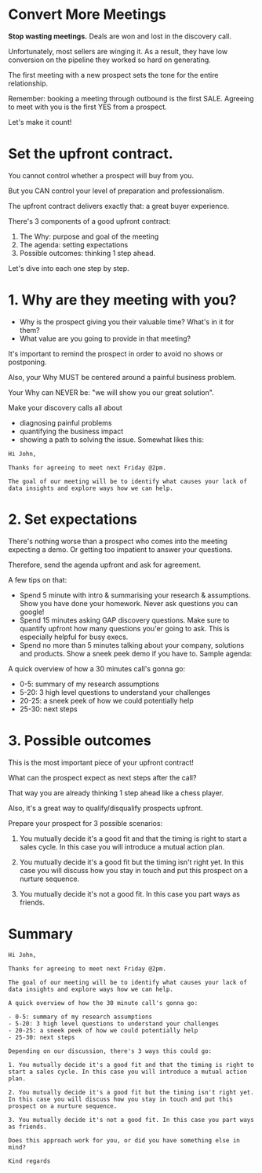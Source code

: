 # Convert More Meetings

**Stop wasting meetings.**
Deals are won and lost in the discovery call.

Unfortunately, most sellers are winging it. As a result, they have low conversion on the pipeline they worked so hard on generating.

The first meeting with a new prospect sets the tone for the entire relationship.

Remember: booking a meeting through outbound is the first SALE. Agreeing to meet with you is the first YES from a prospect.

Let's make it count!

# Set the upfront contract.

You cannot control whether a prospect will buy from you.

But you CAN control your level of preparation and professionalism.

The upfront contract delivers exactly that: a great buyer experience.

There's 3 components of a good upfront contract:

1. The Why: purpose and goal of the meeting
2. The agenda: setting expectations
3. Possible outcomes: thinking 1 step ahead.

Let's dive into each one step by step.

# 1. Why are they meeting with you?

-   Why is the prospect giving you their valuable time? What's in it for them?
-   What value are you going to provide in that meeting?

It's important to remind the prospect in order to avoid no shows or postponing.

Also, your Why MUST be centered around a painful business problem.

Your Why can NEVER be: "we will show you our great solution".

Make your discovery calls all about

-   diagnosing painful problems
-   quantifying the business impact
-   showing a path to solving the issue.
    Somewhat likes this:

```
Hi John,

Thanks for agreeing to meet next Friday @2pm.

The goal of our meeting will be to identify what causes your lack of data insights and explore ways how we can help.
```

# 2. Set expectations

There's nothing worse than a prospect who comes into the meeting expecting a demo. Or getting too impatient to answer your questions.

Therefore, send the agenda upfront and ask for agreement.

A few tips on that:

-   Spend 5 minute with intro & summarising your research & assumptions. Show you have done your homework. Never ask questions you can google!
-   Spend 15 minutes asking GAP discovery questions. Make sure to quantify upfront how many questions you'er going to ask. This is especially helpful for busy execs.
-   Spend no more than 5 minutes talking about your company, solutions and products. Show a sneek peek demo if you have to.
    Sample agenda:

A quick overview of how a 30 minutes call's gonna go:

-   0-5: summary of my research assumptions
-   5-20: 3 high level questions to understand your challenges
-   20-25: a sneek peek of how we could potentially help
-   25-30: next steps

# 3. Possible outcomes

This is the most important piece of your upfront contract!

What can the prospect expect as next steps after the call?

That way you are already thinking 1 step ahead like a chess player.

Also, it's a great way to qualify/disqualify prospects upfront.

Prepare your prospect for 3 possible scenarios:

1. You mutually decide it's a good fit and that the timing is right to start a sales cycle. In this case you will introduce a mutual action plan.

2. You mutually decide it's a good fit but the timing isn't right yet. In this case you will discuss how you stay in touch and put this prospect on a nurture sequence.

3. You mutually decide it's not a good fit. In this case you part ways as friends.

# Summary

```
Hi John,

Thanks for agreeing to meet next Friday @2pm.

The goal of our meeting will be to identify what causes your lack of data insights and explore ways how we can help.

A quick overview of how the 30 minute call's gonna go:

- 0-5: summary of my research assumptions
- 5-20: 3 high level questions to understand your challenges
- 20-25: a sneek peek of how we could potentially help
- 25-30: next steps

Depending on our discussion, there's 3 ways this could go:

1. You mutually decide it's a good fit and that the timing is right to start a sales cycle. In this case you will introduce a mutual action plan.

2. You mutually decide it's a good fit but the timing isn't right yet. In this case you will discuss how you stay in touch and put this prospect on a nurture sequence.

3. You mutually decide it's not a good fit. In this case you part ways as friends.

Does this approach work for you, or did you have something else in mind?

Kind regards
```
